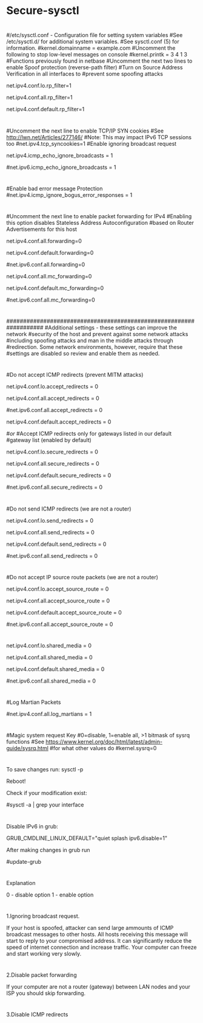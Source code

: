 # Secure-sysctl

#
#/etc/sysctl.conf - Configuration file for setting system variables
#See /etc/sysctl.d/ for additional system variables.
#See sysctl.conf (5) for information.
#kernel.domainname = example.com
#Uncomment the following to stop low-level messages on console
#kernel.printk = 3 4 1 3
#Functions previously found in netbase
#Uncomment the next two lines to enable Spoof protection (reverse-path filter)
#Turn on Source Address Verification in all interfaces to
#prevent some spoofing attacks

net.ipv4.conf.lo.rp_filter=1

net.ipv4.conf.all.rp_filter=1

net.ipv4.conf.default.rp_filter=1
#
#Uncomment the next line to enable TCP/IP SYN cookies
#See http://lwn.net/Articles/277146/
#Note: This may impact IPv6 TCP sessions too
#net.ipv4.tcp_syncookies=1
#Enable ignoring broadcast request

net.ipv4.icmp_echo_ignore_broadcasts = 1

#net.ipv6.icmp_echo_ignore_broadcasts = 1

#
#Enable bad error message Protection   
#net.ipv4.icmp_ignore_bogus_error_responses = 1
#
#Uncomment the next line to enable packet forwarding for IPv4
#Enabling this option disables Stateless Address Autoconfiguration
#based on Router Advertisements for this host

net.ipv4.conf.all.forwarding=0

net.ipv4.conf.default.forwarding=0

#net.ipv6.conf.all.forwarding=0

net.ipv4.conf.all.mc_forwarding=0

net.ipv4.conf.default.mc_forwarding=0

#net.ipv6.conf.all.mc_forwarding=0
#
###################################################################
#Additional settings - these settings can improve the network
#security of the host and prevent against some network attacks
#including spoofing attacks and man in the middle attacks through
#redirection. Some network environments, however, require that these
#settings are disabled so review and enable them as needed.
#
#Do not accept ICMP redirects (prevent MITM attacks)

net.ipv4.conf.lo.accept_redirects = 0

net.ipv4.conf.all.accept_redirects = 0

#net.ipv6.conf.all.accept_redirects = 0

net.ipv4.conf.default.accept_redirects = 0

#_or_
#Accept ICMP redirects only for gateways listed in our default
#gateway list (enabled by default)

net.ipv4.conf.lo.secure_redirects = 0

net.ipv4.conf.all.secure_redirects = 0

net.ipv4.conf.default.secure_redirects = 0

#net.ipv6.conf.all.secure_redirects = 0
#
#Do not send ICMP redirects (we are not a router)

net.ipv4.conf.lo.send_redirects = 0

net.ipv4.conf.all.send_redirects = 0

net.ipv4.conf.default.send_redirects = 0

#net.ipv6.conf.all.send_redirects = 0
#
#Do not accept IP source route packets (we are not a router)

net.ipv4.conf.lo.accept_source_route = 0

net.ipv4.conf.all.accept_source_route = 0

net.ipv4.conf.default.accept_source_route = 0

#net.ipv6.conf.all.accept_source_route = 0
#
net.ipv4.conf.lo.shared_media = 0

net.ipv4.conf.all.shared_media = 0

net.ipv4.conf.default.shared_media = 0

#net.ipv6.conf.all.shared_media = 0
#
#Log Martian Packets

#net.ipv4.conf.all.log_martians = 1
#
#Magic system request Key
#0=disable, 1=enable all, >1 bitmask of sysrq functions
#See https://www.kernel.org/doc/html/latest/admin-guide/sysrq.html
#for what other values do
#kernel.sysrq=0

#
To save changes run: 
sysctl -p

Reboot!

Check if your modification exist:

#sysctl -a | grep your interface
#
Disable IPv6 in grub:

GRUB_CMDLINE_LINUX_DEFAULT="quiet splash ipv6.disable=1"

After making changes in grub run 

#update-grub
#
Explanation

0 - disable option
1 - enable option
#
1.Ignoring broadcast request.

If your host is spoofed, attacker can send large ammounts of ICMP broadcast messages to other hosts. All hosts receiving this message will
start to reply  to your compromised address. It can significantly reduce the speed of internet connection and increase traffic.
Your computer can freeze and start working very slowly. 
#
2.Disable packet forwarding

If your computer are not a router (gateway) between LAN nodes and your ISP you should skip forwarding. 
#
3.Disable ICMP redirects



